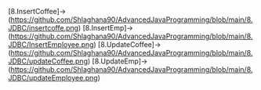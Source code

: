 [8.InsertCoffee]->(https://github.com/Shlaghana90/AdvancedJavaProgramming/blob/main/8.JDBC/insertcoffe.png)
[8.InsertEmp]->(https://github.com/Shlaghana90/AdvancedJavaProgramming/blob/main/8.JDBC/InsertEmployee.png)
[8.UpdateCoffee]->(https://github.com/Shlaghana90/AdvancedJavaProgramming/blob/main/8.JDBC/updateCoffee.png)
[8.UpdateEmp]->(https://github.com/Shlaghana90/AdvancedJavaProgramming/blob/main/8.JDBC/updateEmployee.png)
